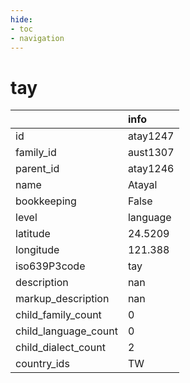 ```yaml
---
hide:
- toc
- navigation
---
```

# tay
|                      | info     |
|:---------------------|:---------|
| id                   | atay1247 |
| family_id            | aust1307 |
| parent_id            | atay1246 |
| name                 | Atayal   |
| bookkeeping          | False    |
| level                | language |
| latitude             | 24.5209  |
| longitude            | 121.388  |
| iso639P3code         | tay      |
| description          | nan      |
| markup_description   | nan      |
| child_family_count   | 0        |
| child_language_count | 0        |
| child_dialect_count  | 2        |
| country_ids          | TW       |